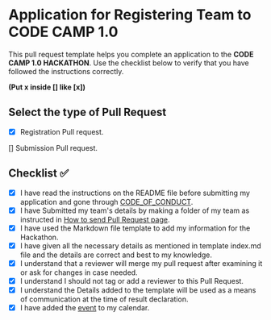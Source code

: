 # Application for Registering Team to CODE CAMP 1.0

This pull request template helps you complete an application to the **CODE CAMP 1.0 HACKATHON**. Use the checklist below to verify that you have followed the instructions correctly. 


**(Put x inside [] like [x])**

## Select the type of Pull Request

- [x] Registration Pull request.

 [] Submission Pull request.

## Checklist ✅  

- [x] I have read the instructions on the README file before submitting my application and gone through [CODE_OF_CONDUCT](). 
- [x] I have Submitted my team's details by making a folder of my team as instructed in [How to send Pull Request page](https://codecamphackathon.netlify.app/makingRegistration/).
- [x] I have used the Markdown file template to add my information for the Hackathon.
- [x] I have given all the necessary details as mentioned in template index.md file and the details are correct and best to my knowledge.
- [x] I understand that a reviewer will merge my pull request after examining it or ask for changes in case needed.
- [x] I understand I should not tag or add a reviewer to this Pull Request.
- [x] I understand the Details added to the template will be used as a means of communication at the time of result declaration.
- [x] I have added the [event](https://calendar.google.com/calendar/r/eventedit/copy/MHUzM2pvaDQwM3R1cDdxMmdjMmQyYjZpaHAgN3NhMzI0N2FpMzkzczAzbWo0YWMxNWVzdG9AZw) to my calendar.
